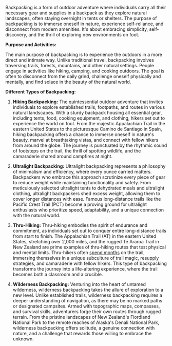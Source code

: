 Backpacking is a form of outdoor adventure where individuals carry all their necessary gear and supplies in a backpack as they explore natural landscapes, often staying overnight in tents or shelters. The purpose of backpacking is to immerse oneself in nature, experience self-reliance, and disconnect from modern amenities. It's about embracing simplicity, self-discovery, and the thrill of exploring new environments on foot.

**Purpose and Activities:**

The main purpose of backpacking is to experience the outdoors in a more direct and intimate way. Unlike traditional travel, backpacking involves traversing trails, forests, mountains, and other natural settings. People engage in activities like hiking, camping, and cooking outdoors. The goal is often to disconnect from the daily grind, challenge oneself physically and mentally, and find solace in the beauty of the natural world.

**Different Types of Backpacking:**

1. **Hiking Backpacking:** The quintessential outdoor adventure that invites individuals to explore established trails, footpaths, and routes in various natural landscapes. With a sturdy backpack housing all essential gear, including tents, food, cooking equipment, and clothing, hikers set out to experience the world on foot. From the majestic Appalachian Trail in the eastern United States to the picturesque Camino de Santiago in Spain, hiking backpacking offers a chance to immerse oneself in nature's beauty, marvel at breathtaking vistas, and connect with fellow hikers from around the globe. The journey is punctuated by the rhythmic sound of footsteps on the trail, the thrill of spotting wildlife, and the camaraderie shared around campfires at night.

3. **Ultralight Backpacking:** Ultralight backpacking represents a philosophy of minimalism and efficiency, where every ounce carried matters. Backpackers who embrace this approach scrutinize every piece of gear to reduce weight while maintaining functionality and safety. From meticulously selected ultralight tents to dehydrated meals and ultralight clothing, ultralight backpackers shed excess weight, allowing them to cover longer distances with ease. Famous long-distance trails like the Pacific Crest Trail (PCT) become a proving ground for ultralight enthusiasts who prioritize speed, adaptability, and a unique connection with the natural world.

4. **Thru-Hiking:** Thru-hiking embodies the spirit of endurance and commitment, as individuals set out to conquer entire long-distance trails from start to finish. The Appalachian Trail (AT) in the eastern United States, stretching over 2,000 miles, and the rugged Te Araroa Trail in New Zealand are prime examples of thru-hiking routes that test physical and mental limits. Thru-hikers often [spend months](Planning%20Extended%20Trips) on the trail, immersing themselves in a unique subculture of trail magic, resupply strategies, and camaraderie with fellow hikers. This type of backpacking transforms the journey into a life-altering experience, where the trail becomes both a classroom and a crucible.

2. **Wilderness Backpacking:** Venturing into the heart of untamed wilderness, wilderness backpacking takes the allure of exploration to a new level. Unlike established trails, wilderness backpacking requires a deeper understanding of navigation, as there may be no marked paths or designated campsites. Armed with topographic maps, compasses, and survival skills, adventurers forge their own routes through rugged terrain. From the pristine landscapes of New Zealand's Fiordland National Park to the remote reaches of Alaska's Denali National Park, wilderness backpacking offers solitude, a genuine connection with nature, and a challenge that rewards those willing to embrace the unknown.


